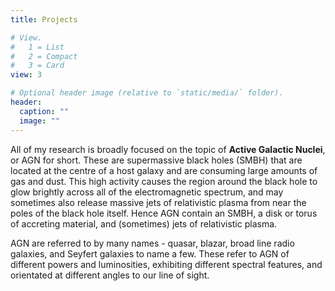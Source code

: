 ```yaml
---
title: Projects

# View.
#   1 = List
#   2 = Compact
#   3 = Card
view: 3

# Optional header image (relative to `static/media/` folder).
header:
  caption: ""
  image: ""
---
```


All of my research is broadly focused on the topic of **Active Galactic Nuclei**, or AGN for short. These are supermassive black holes (SMBH) that are located at the centre of a host galaxy and are consuming large amounts of gas and dust. This high activity causes the region around the black hole to glow brightly across all of the electromagnetic spectrum, and may sometimes also release massive jets of relativistic plasma from near the poles of the black hole itself. Hence AGN contain an SMBH, a disk or torus of accreting material, and (sometimes) jets of relativistic plasma. 

AGN are referred to by many names - quasar, blazar, broad line radio galaxies, and Seyfert galaxies to name a few. These refer to AGN of different powers and luminosities, exhibiting different spectral features, and orientated at different angles to our line of sight. 


